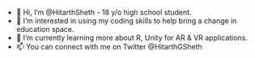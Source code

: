 - 👋 Hi, I’m @HitarthSheth - 18 y/o high school student.
- 👀 I’m interested in using my coding skills to help bring a change in education space.
- 🌱 I’m currently learning more about R, Unity for AR & VR applications.   
- 📫 You can connect with me on Twitter @HitarthGSheth

<!---
HitarthSheth/HitarthSheth is a ✨ special ✨ repository because its `README.md` (this file) appears on your GitHub profile.
You can click the Preview link to take a look at your changes.
--->
